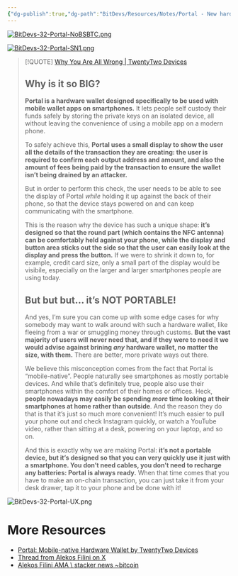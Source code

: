 ```yaml
---
{"dg-publish":true,"dg-path":"BitDevs/Resources/Notes/Portal - New hardware wallet from TwentyTwo Devices.md","permalink":"/bit-devs/resources/notes/portal-new-hardware-wallet-from-twenty-two-devices/","title":"Portal - New hardware wallet from TwentyTwo Devices","tags":["socratic-32","bitcoin","self-custody","hardware"],"noteIcon":"3","created":"2024-03-14T17:19:18.048-10:00","updated":"2024-03-16T13:54:59.957-10:00"}
---
```




[![BitDevs-32-Portal-NoBSBTC.png](/img/user/para/artifacts/BitDevs-32-Portal-NoBSBTC.png)](https://www.nobsbitcoin.com/portal-by-twentytwo-devices/)

[![BitDevs-32-Portal-SN1.png](/img/user/para/artifacts/BitDevs-32-Portal-SN1.png)](https://stacker.news/items/464725)

> [!QUOTE] [Why You Are All Wrong | TwentyTwo Devices](https://twenty-two.xyz/blog/why-you-are-all-wrong/)
> ## Why is it so BIG?
> **Portal is a hardware wallet designed specifically to be used with mobile wallet apps on smartphones.** It lets people self custody their funds safely by storing the private keys on an isolated device, all without leaving the convenience of using a mobile app on a modern phone.
> 
> To safely achieve this, **Portal uses a small display to show the user all the details of the transaction they are creating: the user is required to confirm each output address and amount, and also the amount of fees being paid by the transaction to ensure the wallet isn’t being drained by an attacker.**
> 
> But in order to perform this check, the user needs to be able to see the display of Portal _while_ holding it up against the back of their phone, so that the device stays powered on and can keep communicating with the smartphone.
> 
> This is the reason why the device has such a unique shape: **it’s designed so that the round part (which contains the NFC antenna) can be comfortably held against your phone, while the display and button area sticks out the side so that the user can easily look at the display and press the button.** If we were to shrink it down to, for example, credit card size, only a small part of the display would be visibile, especially on the larger and larger smartphones people are using today.
> 
> ## But but but… it’s NOT PORTABLE!
> 
> And yes, I’m sure you can come up with some edge cases for why somebody may want to walk around with such a hardware wallet, like fleeing from a war or smuggling money through customs. **But the vast majority of users will never need that, and if they were to need it we would advise against brining _any_ hardware wallet, no matter the size, with them.** There are better, more private ways out there.
> 
> We believe this misconception comes from the fact that Portal is “mobile-native”. People naturally see smartphones as mostly portable devices. And while that’s definitely true, people also use their smartphones within the comfort of their homes or offices. Heck, **people nowadays may easily be spending _more_ time looking at their smartphones at home rather than outside**. And the reason they do that is that it’s just so much more convenient! It’s much easier to pull your phone out and check Instagram quickly, or watch a YouTube video, rather than sitting at a desk, powering on your laptop, and so on.
> 
> And this is exactly why we are making Portal: **it’s not a portable device, but it’s designed so that you can very quickly use it just with a smartphone. You don’t need cables, you don’t need to recharge any batteries: Portal is always ready.** When that time comes that you have to make an on-chain transaction, you can just take it from your desk drawer, tap it to your phone and be done with it!

![BitDevs-32-Portal-UX.png](/img/user/para/artifacts/BitDevs-32-Portal-UX.png)

# More Resources
- [Portal: Mobile-native Hardware Wallet by TwentyTwo Devices](https://www.nobsbitcoin.com/portal-by-twentytwo-devices/)
- [Thread from Alekos Filini on X](https://x.com/afilini/status/1766085500106920268?s=20)
- [Alekos Filini AMA \\ stacker news \~bitcoin](https://stacker.news/items/464725)